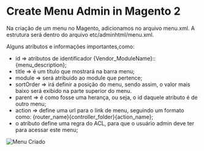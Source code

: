 # Create Menu Admin in Magento 2

Na criação de um menu no Magento, adicionamos no 
arquivo menu.xml. A estrutura será dentro do arquivo
etc/adminhtml/menu.xml.

Alguns atributos e informações importantes,como:

* id => atributos de identificador
{Vendor_ModuleName}::{menu_description};
* title => é um título que mostrará na barra menu;
* module => será atribuido ao module que pertence;
* sortOrder => irá definir a posição do menu, sendo assim,
o valor mais baixo será exibido na parte superior do menu.
* parent => é como fosse uma herança, ou seja, o id daquele
atributo é de outro menu;
* action => define uma url para o link de menu, seguindo
um formato como: {router_name}{controller_folder}{action_name};
* o atributo define uma regra do ACL, para que o usuário admin deve ter
para acessar este menu;

![Menu Criado](app/code/AndreiaCardoso/ExampleMenu/view/adminhtml/web/images/menu.png?raw=true)

